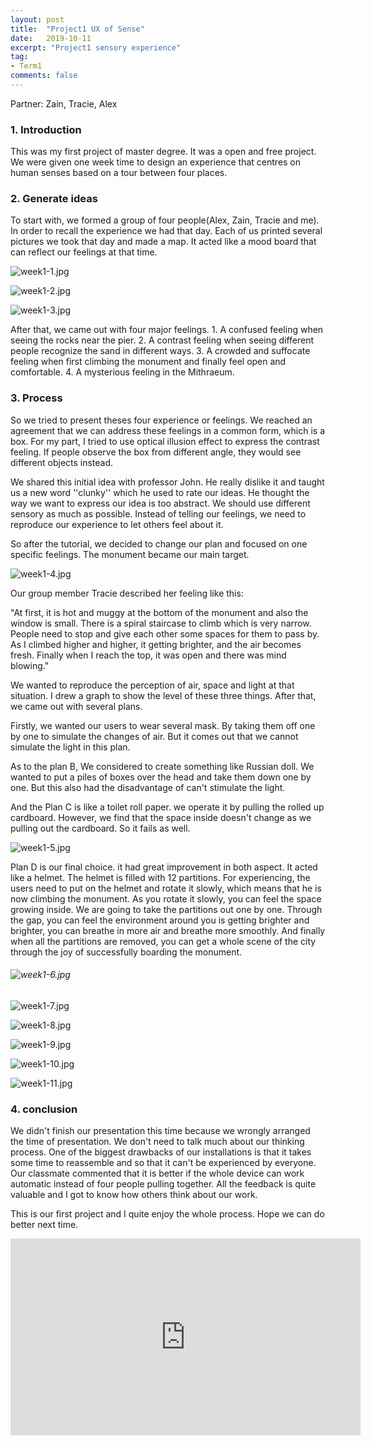 ```yaml
---
layout: post
title:  "Project1 UX of Sense"
date:   2019-10-11
excerpt: "Project1 sensory experience"
tag:
- Term1
comments: false
---
```


Partner: Zain, Tracie, Alex

### 1. Introduction

This was my first project of master degree. It was a open and free project. We were given one week time to design an experience that centres on human senses based on a tour between four places.

### 2. Generate ideas

To start with, we formed  a group of four people(Alex, Zain, Tracie and me). In order to recall the experience we had that day. Each of us printed several pictures we took that day and made a map. It acted like a mood board that can reflect our feelings at that time.

![week1-1.jpg](https://i.loli.net/2019/10/12/PTF9VxjC5JHhuNS.jpg)

![week1-2.jpg](https://i.loli.net/2019/10/12/rtyBHXPQSVmgeoZ.jpg)

![week1-3.jpg](https://i.loli.net/2019/10/12/WGkxM9KstVX7ZOh.jpg)

After that, we came out with four major feelings. 1. A confused feeling when seeing the rocks near the pier. 2. A contrast feeling when seeing different people recognize the sand in different ways. 3. A crowded and suffocate feeling when first climbing the monument and finally feel open and comfortable. 4. A mysterious feeling in the Mithraeum.

### 3. Process

So we tried to present theses four experience or  feelings. We reached an agreement that we can address these feelings in a common form, which is a box. For my part, I tried to use optical illusion effect to express the contrast feeling. If people observe the box from different angle, they would see different objects instead.

We shared this initial idea with professor John. He really dislike it and taught us a new word ''clunky'' which he used to rate our ideas. He thought the way we want to express our idea is too abstract. We should use different sensory as much as possible. Instead of telling our feelings, we need to reproduce our experience to let others feel about it.

So after the tutorial, we decided to change our plan and focused on one specific feelings. The monument became our main target. 

![week1-4.jpg](https://i.loli.net/2019/10/12/cOESkoXB29rWsqC.jpg)

Our group member Tracie described her feeling like this:

"At first, it is hot and muggy at the bottom of the monument and also the window is small. There is a spiral staircase to climb which is very narrow. People need to stop and give each other some spaces for them to pass by. As I climbed higher and higher, it getting brighter, and the air becomes fresh. Finally when I reach the top, it was open and there was mind blowing." 

We wanted to reproduce the perception of air, space and light at that situation. I drew a graph to show the level of these three things. After that, we came out with several plans.

Firstly, we wanted our users to wear several mask. By taking them off one by one to simulate the changes of air. But it comes out that we cannot simulate the light in this plan.

As to the plan B, We considered to create something like Russian doll. We wanted to put a piles of boxes over the head and take them down one by one. But this also had the disadvantage of can't stimulate the light.

And the Plan C is like a toilet roll paper. we operate it by pulling the rolled up cardboard. However, we find that the space inside doesn't change as we pulling out the cardboard. So it fails as well.

![week1-5.jpg](https://i.loli.net/2019/10/12/5EwmdpUjefz2NKD.jpg)

Plan D is our final choice. it had great improvement in both aspect. It acted like a helmet. The helmet is filled with 12 partitions. For experiencing, the users need to put on the helmet and rotate it slowly, which means that he is now climbing the monument. As you rotate it slowly,  you can feel the space growing inside. We are going to take the partitions out one by one. Through the gap, you can feel the environment around you is getting brighter and brighter, you can breathe in more air and breathe more smoothly. And finally when all the partitions are removed, you can get a whole scene of the city through the joy of successfully boarding the monument.

###### ![week1-6.jpg](https://i.loli.net/2019/10/12/XtC5IYezHLOGk17.jpg)

![week1-7.jpg](https://i.loli.net/2019/10/12/6HvrJew2XMlsdBb.jpg)

![week1-8.jpg](https://i.loli.net/2019/10/12/Vkd5nKoXJEhjHRQ.jpg)

![week1-9.jpg](https://i.loli.net/2019/10/12/OXSJNsk85hQflwP.jpg)

![week1-10.jpg](https://i.loli.net/2019/10/12/AzNoKLmv8TjGbFQ.jpg)

![week1-11.jpg](https://i.loli.net/2019/10/12/bjfemWKzYXPvDrC.jpg)

### 4. conclusion

We didn't finish our presentation this time because we wrongly arranged the time of presentation. We don't need to talk much about our thinking process. One of the biggest drawbacks of our installations is that it takes some time to reassemble and so that it can't be experienced by everyone. Our classmate commented that it is better if the whole device can work automatic instead of four people pulling together. All the feedback is quite valuable and I got to know how others think about our work. 

This is our first project and I quite enjoy the whole process. Hope we can do better next time.

<iframe width="560" height="315" src="https://www.youtube.com/embed/UI94q-z4hlQ" frameborder="0" allow="accelerometer; autoplay; encrypted-media; gyroscope; picture-in-picture" allowfullscreen></iframe>










